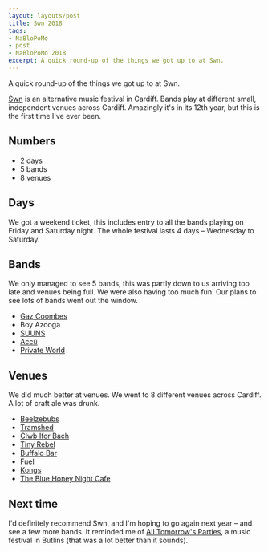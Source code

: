 ```yaml
---
layout: layouts/post
title: Swn 2018
tags: 
- NaBloPoMo
- post
- NaBloPoMo 2018
excerpt: A quick round-up of the things we got up to at Swn.
---
```


<p>A quick round-up of the things we got up to at Swn.</p>

[Swn](http://swnfest.com/) is an alternative music festival in Cardiff. Bands play at different small, independent venues across Cardiff. Amazingly it's in its 12th year, but this is the first time I've ever been.

## Numbers
- 2 days
- 5 bands
- 8 venues

## Days

We got a weekend ticket, this includes entry to all the bands playing on Friday and Saturday night. The whole festival lasts 4 days – Wednesday to Saturday.


## Bands

We only managed to see 5 bands, this was partly down to us arriving too late and venues being full. We were also having too much fun. Our plans to see lots of bands went out the window.

- [Gaz Coombes](https://www.gazcoombes.com/)
- Boy Azooga
- [SUUNS](http://www.suuns.net/)
- [Accü](https://accu.bandcamp.com/)
- [Private World](https://twitter.com/privateworld20)

## Venues

We did much better at venues. We went to 8 different venues across Cardiff. A lot of craft ale was drunk.
- [Beelzebubs](https://www.craftydevilbrewing.co.uk/)
- [Tramshed](http://tramshedcardiff.com/)
- [Clwb Ifor Bach](https://clwb.net/)
- [Tiny Rebel](https://www.tinyrebel.co.uk/bars/cardiff/)
- [Buffalo Bar](https://buffalocardiff.co.uk/)
- [Fuel](http://www.fuelrockclub.com)
- [Kongs](https://www.kongsbars.com/)
- [The Blue Honey Night Cafe](http://gourmetgorro.blogspot.com/2017/11/the-blue-honey-night-cafe-cardiff-review.html)

## Next time

I'd definitely recommend Swn, and I'm hoping to go again next year – and see a few more bands. It reminded me of [All Tomorrow's Parties](https://www.atpfestival.com/events), a music festival in Butlins (that was a lot better than it sounds).
